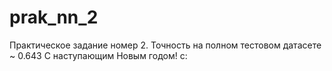# prak_nn_2
Практическое задание номер 2. Точность на полном тестовом датасете ~ 0.643
С наступающим Новым годом! с:
